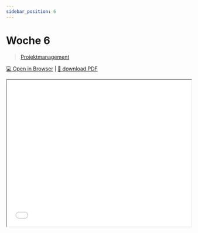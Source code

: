 ```yaml
---
sidebar_position: 6
---
```


# Woche 6

> [Projektmanagement](../themen/projektmanagement.md)

[:computer: Open in Browser](pathname:///slides/woche-6) | [:floppy_disk: download PDF](pathname:///slides/woche-6.pdf) 

<iframe src="/bbzbl-modul-431/slides/woche-6" width="100%" height="400px"></iframe> 

